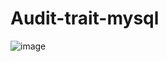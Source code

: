 # Audit-trait-mysql
![image](https://user-images.githubusercontent.com/54390036/208138946-f5f6e4dd-9cb2-4a1c-b2d6-32ea3b2ba6cf.png)
